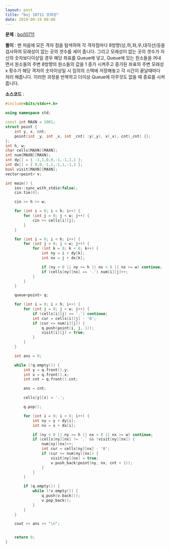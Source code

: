 ```yaml
---
layout: post
title: "boj 10711 모래성"
date: 2019-09-19 00:00
---
```


**문제** : [boj10711](https://www.acmicpc.net/problem/10711)

**풀이** :
맨 처음에 모든 격자 점을 탐색하여 각 격자점마다 8방향(상,하,좌,우,대각선)등을 검사하여 모래성이 없는 곳의 갯수를 세어 줍니다.
그리고 모래성이 없는 곳의 갯수가 자신의 숫자보다이상일 경우 해당 좌표를 Queue에 넣고, Queue에 있는 원소들을 꺼내면서 원소들의 주변 8방향의 원소들의 값을 1 증가 시켜주고 증가된 좌표의 주변 모래성x 횟수가 해당 격자의 숫자이상일 시
임의의 스택에 저장해놓고 각 시간이 끝날때마다 처리 해줍니다.
이러한 과정을 반복하고 더이상 Queue에 아무것도 없을 때 종료를 시켜줍니다.

**소스코드** :

```c++
#include<bits/stdc++.h>

using namespace std;

const int MAXN = 1001;
struct point {
    int y, x, cnt;
    point(int _y, int _x, int _cnt) :y(_y), x(_x), cnt(_cnt) {};
};
int h, w;
char cells[MAXN][MAXN];
int num[MAXN][MAXN];
int dy[] = { -1,1,0,0,-1,-1,1,1 };
int dx[] = { 0,0,-1,1,-1,1,-1,1 };
bool visit[MAXN][MAXN];
vector<point> v;

int main() {
    ios::sync_with_stdio(false);
    cin.tie(0);

    cin >> h >> w;

    for (int i = 0; i < h; i++) {
        for (int j = 0; j < w; j++) {
            cin >> cells[i][j];
        }
    }

    for (int i = 0; i < h; i++) {
        for (int j = 0; j < w; j++) {
            for (int k = 0; k < 8; k++) {
                int ny = i + dy[k];
                int nx = j + dx[k];

                if (ny < 0 || ny >= h || nx < 0 || nx >= w) continue;
                if (cells[ny][nx] == '.') num[i][j]++;
            }
        }
    }

    queue<point> q;

    for (int i = 0; i < h; i++) {
        for (int j = 0; j < w; j++) {
            if (cells[i][j] == '.') continue;
            int cur = cells[i][j] - '0';
            if (cur <= num[i][j]) {
                q.push(point(i, j, 1));
                visit[i][j] = true;
            }
        }
    }

    int ans = 0;

    while (!q.empty()) {
        int y = q.front().y;
        int x = q.front().x;
        int cnt = q.front().cnt;

        ans = cnt;

        cells[y][x] = '.';

        q.pop();

        for (int i = 0; i < 8; i++) {
            int ny = y + dy[i];
            int nx = x + dx[i];

            if (ny < 0 || ny >= h || nx < 0 || nx >= w) continue;
            if (cells[ny][nx] != '.' && !visit[ny][nx]) {
                num[ny][nx]++;
                int cur = cells[ny][nx] - '0';
                if (cur <= num[ny][nx]) {
                    visit[ny][nx] = true;
                    v.push_back(point(ny, nx, cnt + 1));
                }
            }
        }

        if (q.empty()) {
            while (!v.empty()) {
                q.push(v.back());
                v.pop_back();
            }
        }
    }

    cout << ans << "\n";


    return 0;
}

```
